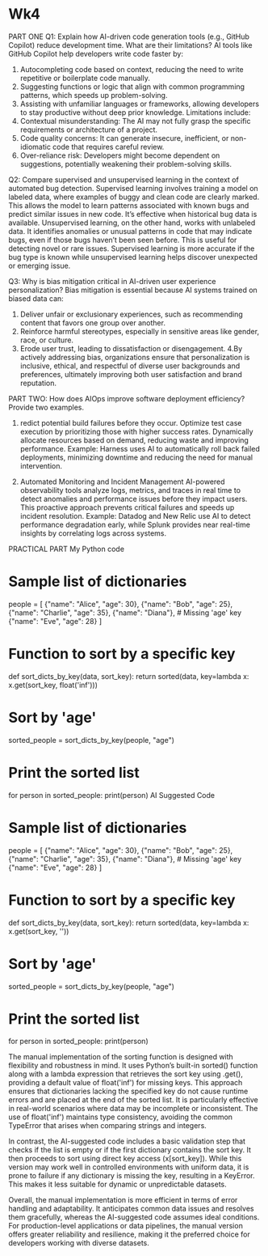 # Wk4
PART ONE
Q1: Explain how AI-driven code generation tools (e.g., GitHub Copilot) reduce development time. What are their limitations?
AI tools like GitHub Copilot help developers write code faster by:
1. Autocompleting code based on context, reducing the need to write repetitive or boilerplate code manually.
2. Suggesting functions or logic that align with common programming patterns, which speeds up problem-solving.
3. Assisting with unfamiliar languages or frameworks, allowing developers to stay productive without deep prior knowledge.
Limitations include:
1. Contextual misunderstanding: The AI may not fully grasp the specific requirements or architecture of a project.
2. Code quality concerns: It can generate insecure, inefficient, or non-idiomatic code that requires careful review.
3. Over-reliance risk: Developers might become dependent on suggestions, potentially weakening their problem-solving skills.

Q2: Compare supervised and unsupervised learning in the context of automated bug detection.
Supervised learning involves training a model on labeled data, where examples of buggy and clean code are clearly marked. This allows the model to learn patterns associated with known bugs and predict similar issues in new code. It’s effective when historical bug data is available.
Unsupervised learning, on the other hand, works with unlabeled data. It identifies anomalies or unusual patterns in code that may indicate bugs, even if those bugs haven’t been seen before. This is useful for detecting novel or rare issues.
Supervised learning is more accurate if the bug type is known while unsupervised learning helps discover unexpected or emerging issue.

Q3: Why is bias mitigation critical in AI-driven user experience personalization?
Bias mitigation is essential because AI systems trained on biased data can:
1. Deliver unfair or exclusionary experiences, such as recommending content that favors one group over another.
2. Reinforce harmful stereotypes, especially in sensitive areas like gender, race, or culture.
3. Erode user trust, leading to dissatisfaction or disengagement.
4.By actively addressing bias, organizations ensure that personalization is inclusive, ethical, and respectful of diverse user backgrounds and preferences, ultimately improving both user satisfaction and brand reputation.

PART TWO: How does AIOps improve software deployment efficiency? Provide two examples.
1. redict potential build failures before they occur.
Optimize test case execution by prioritizing those with higher success rates.
Dynamically allocate resources based on demand, reducing waste and improving performance.
Example:
Harness uses AI to automatically roll back failed deployments, minimizing downtime and reducing the need for manual intervention.

2. Automated Monitoring and Incident Management
AI-powered observability tools analyze logs, metrics, and traces in real time to detect anomalies and performance issues before they impact users. This proactive approach prevents critical failures and speeds up incident resolution.
Example:
Datadog and New Relic use AI to detect performance degradation early, while Splunk provides near real-time insights by correlating logs across systems.

PRACTICAL PART
My Python code
# Sample list of dictionaries
people = [
    {"name": "Alice", "age": 30},
    {"name": "Bob", "age": 25},
    {"name": "Charlie", "age": 35},
    {"name": "Diana"},  # Missing 'age' key
    {"name": "Eve", "age": 28}
]

# Function to sort by a specific key
def sort_dicts_by_key(data, sort_key):
    return sorted(data, key=lambda x: x.get(sort_key, float('inf')))

# Sort by 'age'
sorted_people = sort_dicts_by_key(people, "age")

# Print the sorted list
for person in sorted_people:
    print(person)
AI Suggested Code
# Sample list of dictionaries
people = [
    {"name": "Alice", "age": 30},
    {"name": "Bob", "age": 25},
    {"name": "Charlie", "age": 35},
    {"name": "Diana"},  # Missing 'age' key
    {"name": "Eve", "age": 28}
]

# Function to sort by a specific key
def sort_dicts_by_key(data, sort_key):
    return sorted(data, key=lambda x: x.get(sort_key, ''))

# Sort by 'age'
sorted_people = sort_dicts_by_key(people, "age")

# Print the sorted list
for person in sorted_people:
    print(person)
    
The manual implementation of the sorting function is designed with flexibility and robustness in mind. It uses Python’s built-in sorted() function along with a lambda expression that retrieves the sort key using .get(), providing a default value of float('inf') for missing keys. This approach ensures that dictionaries lacking the specified key do not cause runtime errors and are placed at the end of the sorted list. It is particularly effective in real-world scenarios where data may be incomplete or inconsistent. The use of float('inf') maintains type consistency, avoiding the common TypeError that arises when comparing strings and integers.

In contrast, the AI-suggested code includes a basic validation step that checks if the list is empty or if the first dictionary contains the sort key. It then proceeds to sort using direct key access (x[sort_key]). While this version may work well in controlled environments with uniform data, it is prone to failure if any dictionary is missing the key, resulting in a KeyError. This makes it less suitable for dynamic or unpredictable datasets.

Overall, the manual implementation is more efficient in terms of error handling and adaptability. It anticipates common data issues and resolves them gracefully, whereas the AI-suggested code assumes ideal conditions. For production-level applications or data pipelines, the manual version offers greater reliability and resilience, making it the preferred choice for developers working with diverse datasets.




















